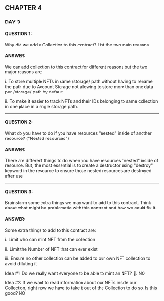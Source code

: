 ## CHAPTER 4

### DAY 3


#### QUESTION 1: 
Why did we add a Collection to this contract? List the two main reasons.
#### ANSWER: 
We can add collection to this contract for different reasons but the two major reasons are:

  i. To store multiple NFTs in same /storage/ path without having to rename the path due to Account Storage not allowing to store more than one data per /storage/ path by default

  ii. To make it easier to track NFTs and their IDs belonging to same collection in one place in a sngle storage path.



 <hr>
  
#### QUESTION 2: 
What do you have to do if you have resources "nested" inside of another resource? ("Nested resources")
#### ANSWER:
There are different things to do when you have resources "nested" inside of resource.
But, the most essential is to create a destructor using "destroy" keyword in the resource to ensure those nested resources are destroyed after use


<hr>


#### QUESTION 3: 
Brainstorm some extra things we may want to add to this contract. Think about what might be problematic with this contract and how we could fix it.
#### ANSWER: 
Some extra things to add to this contract are:

i. Limit who can mint NFT from the collection

ii. Limit the Number of NFT that can ever exist

iii. Ensure no other collection can be added to our own NFT collection to avoid dilluting it

Idea #1: Do we really want everyone to be able to mint an NFT? 🤔.
NO

Idea #2: If we want to read information about our NFTs inside our Collection, right now we have to take it out of the Collection to do so. Is this good?
NO
